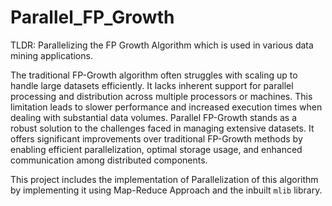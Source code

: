 # Parallel_FP_Growth
TLDR: Parallelizing the FP Growth Algorithm which is used in various data mining applications.

The traditional FP-Growth algorithm often struggles with scaling up to handle large datasets efficiently. It lacks inherent support for parallel processing and distribution across multiple processors or machines. This limitation leads to slower performance and increased execution times when dealing with substantial data volumes.
Parallel FP-Growth stands as a robust solution to the challenges faced in managing extensive datasets. It offers significant improvements over traditional FP-Growth methods by enabling efficient parallelization, optimal storage usage, and enhanced communication among distributed components.

This project includes the implementation of Parallelization of this algorithm by implementing it using Map-Reduce Approach and the inbuilt ```mlib``` library.
